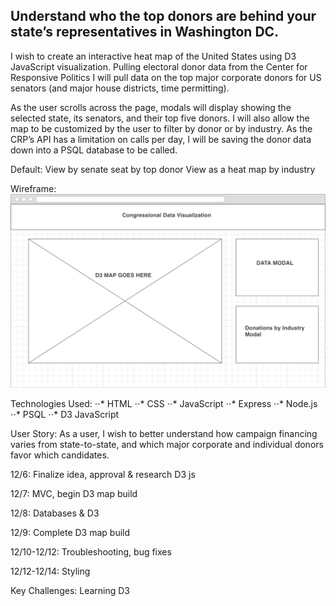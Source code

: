 ## Understand who the top donors are behind your state’s representatives in Washington DC.

I wish to create an interactive heat map of the United States using D3 JavaScript visualization. Pulling electoral donor data from the Center for Responsive Politics I will pull data on the top major corporate donors for US senators (and major house districts, time permitting).

As the user scrolls across the page, modals will display showing the selected state, its senators, and their top five donors. I will also allow the map to be customized by the user to filter by donor or by industry. As the CRP’s API has a limitation on calls per day, I will be saving the donor data down into a PSQL database to be called.

Default:
View by senate seat by top donor
View as a heat map by industry

Wireframe:
![alt text](resources/final_wireframe.png "Wireframe")


Technologies Used:
⋅⋅* HTML
⋅⋅* CSS
⋅⋅* JavaScript
⋅⋅* Express
⋅⋅* Node.js
⋅⋅* PSQL
⋅⋅* D3 JavaScript

User Story:
As a user, I wish to better understand how campaign financing varies from state-to-state, and which major corporate and individual donors favor which candidates.

12/6: Finalize idea, approval & research D3 js

12/7: MVC, begin D3 map build

12/8: Databases & D3

12/9: Complete D3 map build

12/10-12/12: Troubleshooting, bug fixes

12/12-12/14: Styling

Key Challenges:
Learning D3
